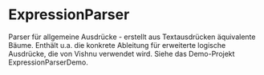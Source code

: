# ExpressionParser
Parser für allgemeine Ausdrücke - erstellt aus Textausdrücken äquivalente Bäume.
Enthält u.a. die konkrete Ableitung für erweiterte logische Ausdrücke, die von Vishnu verwendet wird.
Siehe das Demo-Projekt ExpressionParserDemo.
